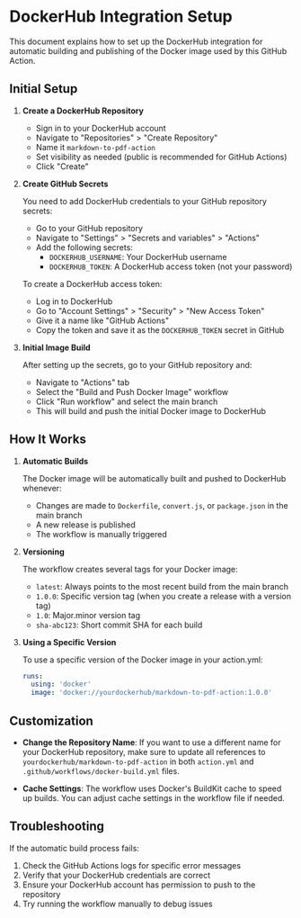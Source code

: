 # DockerHub Integration Setup

This document explains how to set up the DockerHub integration for automatic building and publishing of the Docker image used by this GitHub Action.

## Initial Setup

1. **Create a DockerHub Repository**

   - Sign in to your DockerHub account
   - Navigate to "Repositories" > "Create Repository"
   - Name it `markdown-to-pdf-action`
   - Set visibility as needed (public is recommended for GitHub Actions)
   - Click "Create"

2. **Create GitHub Secrets**

   You need to add DockerHub credentials to your GitHub repository secrets:

   - Go to your GitHub repository
   - Navigate to "Settings" > "Secrets and variables" > "Actions"
   - Add the following secrets:
     - `DOCKERHUB_USERNAME`: Your DockerHub username
     - `DOCKERHUB_TOKEN`: A DockerHub access token (not your password)

   To create a DockerHub access token:
   - Log in to DockerHub
   - Go to "Account Settings" > "Security" > "New Access Token"
   - Give it a name like "GitHub Actions"
   - Copy the token and save it as the `DOCKERHUB_TOKEN` secret in GitHub

3. **Initial Image Build**

   After setting up the secrets, go to your GitHub repository and:
   
   - Navigate to "Actions" tab
   - Select the "Build and Push Docker Image" workflow
   - Click "Run workflow" and select the main branch
   - This will build and push the initial Docker image to DockerHub

## How It Works

1. **Automatic Builds**

   The Docker image will be automatically built and pushed to DockerHub whenever:
   
   - Changes are made to `Dockerfile`, `convert.js`, or `package.json` in the main branch
   - A new release is published
   - The workflow is manually triggered

2. **Versioning**

   The workflow creates several tags for your Docker image:
   
   - `latest`: Always points to the most recent build from the main branch
   - `1.0.0`: Specific version tag (when you create a release with a version tag)
   - `1.0`: Major.minor version tag
   - `sha-abc123`: Short commit SHA for each build

3. **Using a Specific Version**

   To use a specific version of the Docker image in your action.yml:
   
   ```yaml
   runs:
     using: 'docker'
     image: 'docker://yourdockerhub/markdown-to-pdf-action:1.0.0'
   ```

## Customization

- **Change the Repository Name**: If you want to use a different name for your DockerHub repository, make sure to update all references to `yourdockerhub/markdown-to-pdf-action` in both `action.yml` and `.github/workflows/docker-build.yml` files.

- **Cache Settings**: The workflow uses Docker's BuildKit cache to speed up builds. You can adjust cache settings in the workflow file if needed.

## Troubleshooting

If the automatic build process fails:

1. Check the GitHub Actions logs for specific error messages
2. Verify that your DockerHub credentials are correct
3. Ensure your DockerHub account has permission to push to the repository
4. Try running the workflow manually to debug issues
